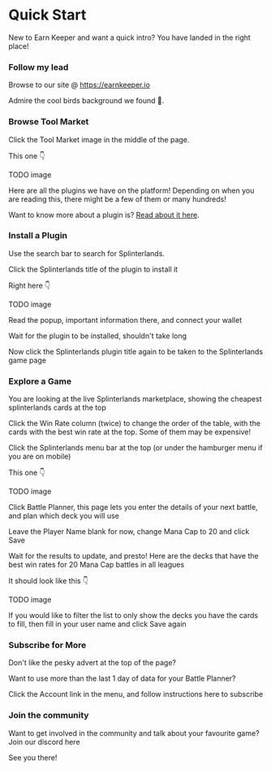 # Quick Start

New to Earn Keeper and want a quick intro? You have landed in the right place!

### Follow my lead

Browse to our site @ <https://earnkeeper.io>


Admire the cool birds background we found  🦤.

### Browse Tool Market

Click the Tool Market image in the middle of the page. 

This one 👇

TODO image

Here are all the plugins we have on the platform! Depending on when you are reading this, there might be a few of them or many hundreds!

Want to know more about a plugin is? [Read about it here](./plugins.md).

### Install a Plugin

Use the search bar to search for Splinterlands.


Click the Splinterlands title of the plugin to install it

Right here 👇

TODO image



Read the popup, important information there, and connect your wallet


Wait for the plugin to be installed, shouldn't take long

Now click the Splinterlands plugin title again to be taken to the Splinterlands game page

### Explore a Game

You are looking at the live Splinterlands marketplace, showing the cheapest splinterlands cards at the top


Click the Win Rate column (twice) to change the order of the table, with the cards with the best win rate at the top. Some of them may be expensive!

Click the Splinterlands menu bar at the top (or under the hamburger menu if you are on mobile)

This one 👇

TODO image


Click Battle Planner, this page lets you enter the details of your next battle, and plan which deck you will use

Leave the Player Name blank for now, change Mana Cap to 20 and click Save


Wait for the results to update, and presto! Here are the decks that have the best win rates for 20 Mana Cap battles in all leagues

It should look like this 👇


TODO image


If you would like to filter the list to only show the decks you have the cards to fill, then fill in your user name and click Save again

### Subscribe for More

Don't like the pesky advert at the top of the page? 

Want to use more than the last 1 day of data for your Battle Planner? 

Click the Account link in the menu, and follow instructions here to subscribe

### Join the community

Want to get involved in the community and talk about your favourite game? Join our discord here

See you there!

